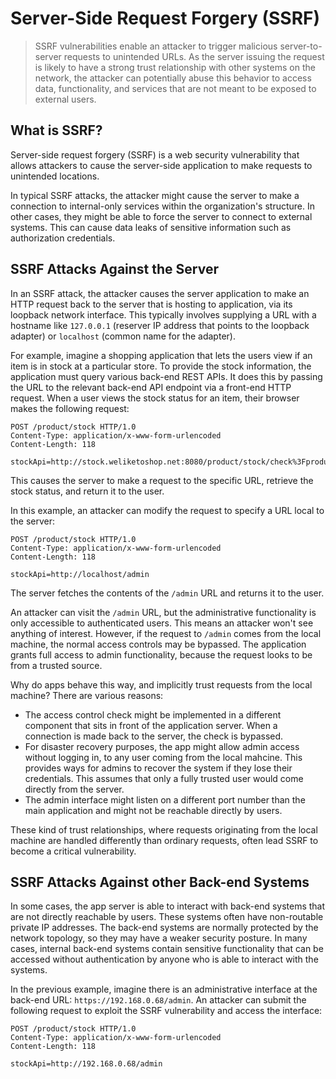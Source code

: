 # Server-Side Request Forgery (SSRF)
> SSRF vulnerabilities enable an attacker to trigger malicious server-to-server requests to unintended URLs. As the server issuing the request is likely to have a strong trust relationship with other systems on the network, the attacker can potentially abuse this behavior to access data, functionality, and services that are not meant to be exposed to external users.

## What is SSRF?
Server-side request forgery (SSRF) is a web security vulnerability that allows attackers to cause the server-side application to make requests to unintended locations. 

In typical SSRF attacks, the attacker might cause the server to make a connection to internal-only services within the organization's structure. In other cases, they might be able to force the server to connect to external systems. This can cause data leaks of sensitive information such as authorization credentials.

## SSRF Attacks Against the Server
In an SSRF attack, the attacker causes the server application to make an HTTP request back to the server that is hosting to application, via its loopback network interface. This typically involves supplying a URL with a hostname like `127.0.0.1` (reserver IP address that points to the loopback adapter) or `localhost` (common name for the adapter).

For example, imagine a shopping application that lets the users view if an item is in stock at a particular store. To provide the stock information, the application must query various back-end REST APIs. It does this by passing the URL to the relevant back-end API endpoint via a front-end HTTP request. When a user views the stock status for an item, their browser makes the following request:

```
POST /product/stock HTTP/1.0
Content-Type: application/x-www-form-urlencoded
Content-Length: 118

stockApi=http://stock.weliketoshop.net:8080/product/stock/check%3FproductId%3D6%26storeId%3D1
```

This causes the server to make a request to the specific URL, retrieve the stock status, and return it to the user.

In this example, an attacker can modify the request to specify a URL local to the server:

```
POST /product/stock HTTP/1.0
Content-Type: application/x-www-form-urlencoded
Content-Length: 118

stockApi=http://localhost/admin
```

The server fetches the contents of the `/admin` URL and returns it to the user.

An attacker can visit the `/admin` URL, but the administrative functionality is only accessible to authenticated users. This means an attacker won't see anything of interest. However, if the request to `/admin` comes from the local machine, the normal access controls may be bypassed. The application grants full access to admin functionality, because the request looks to be from a trusted source.


Why do apps behave this way, and implicitly trust requests from the local machine? There are various reasons:

- The access control check might be implemented in a different component that sits in front of the application server. When a connection is made back to the server, the check is bypassed.
- For disaster recovery purposes, the app might allow admin access without logging in, to any user coming from the local mahcine. This provides ways for admins to recover the system if they lose their credentials. This assumes that only a fully trusted user would come directly from the server.
- The admin interface might listen on a different port number than the main application and might not be reachable directly by users.

These kind of trust relationships, where requests originating from the local machine are handled differently than ordinary requests, often lead SSRF to become a critical vulnerability. 

## SSRF Attacks Against other Back-end Systems
In some cases, the app server is able to interact with back-end systems that are not directly reachable by users. These systems often have non-routable private IP addresses. The back-end systems are normally protected by the network topology, so they may have a weaker security posture. In many cases, internal back-end systems contain sensitive functionality that can be accessed without authentication by anyone who is able to interact with the systems.

In the previous example, imagine there is an administrative interface at the back-end URL: `https://192.168.0.68/admin`. An attacker can submit the following request to exploit the SSRF vulnerability and access the interface:

```
POST /product/stock HTTP/1.0
Content-Type: application/x-www-form-urlencoded
Content-Length: 118

stockApi=http://192.168.0.68/admin
```